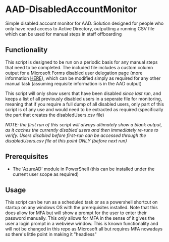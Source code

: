 # AAD-DisabledAccountMonitor
Simple disabled account monitor for AAD. Solution designed for people who only have read access to Active Directory, outputting a running CSV file which can be used for manual steps in staff offboarding

## Functionality
This script is designed to be run on a periodic basis for any manual steps that need to be completed. The included file includes a custom column output for a Microsoft Forms disabled user delegation page (more information [HERE](https://learn.microsoft.com/en-us/microsoft-forms/admin-information#form-ownership-transfer)), which can be modified simply as required for any other manual task (assuming requisite information is in the AAD output)

This script will only show users that have been disabled _since last run_, and keeps a list of all previously disabled users in a seperate file for monitoring, meaning that if you require a full dump of all disabled users, only part of this script is of any use and would need to be extracted as required (specifically the part that creates the disabledUsers.csv file)

_NOTE: the first run of this script will always ultimately show a blank output, as it caches the currently disabled users and then immediately re-runs to verify. Users disabled before first-run can be accessed through the disabledUsers.csv file at this point ONLY (before next run)_

## Prerequisites
- The 'AzureAD' module in PowerShell (this can be installed under the current user scope as required)

## Usage
This script can be run as a scheduled task or as a powershell shortcut on startup on any windows OS with the prerequisites installed. Note that this does allow for MFA but will show a prompt for the user to enter their password manually. This _only_ allows for MFA in the sense of it gives the user a login prompt in a webview window. This is known functionality and will not be changed in this repo as Microsoft all but requires MFA nowadays so there's little point in making it "headless"

